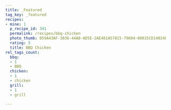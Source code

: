 ```yaml
---
title: _Featured
tag_key: _featured
recipes:
- mine: 1
  p_recipe_id: 341
  permalink: /recipes/bbq-chicken
  photo_thumb: 059A43AF-3036-44A8-AD5E-2AE481A57815-79604-00015CD14024E925.jpg
  rating: 5
  title: BBQ Chicken
rel_tags_count:
  bbq:
  - 1
  - BBQ
  chicken:
  - 1
  - chicken
  grill:
  - 1
  - grill

---
```

